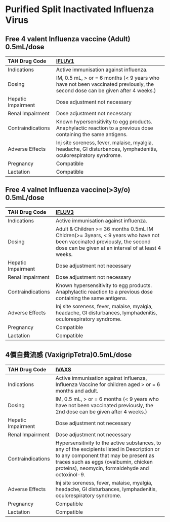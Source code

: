# Purified Split Inactivated Influenza Virus

## Free 4 valent Influenza vaccine (Adult) 0.5mL/dose

| TAH Drug Code      | [IFLUV1](https://www.tahsda.org.tw/drugs/hissearch.php?drug_code=IFLUV1)                                                     |
|:-------------------|:-----------------------------------------------------------------------------------------------------------------------------|
| Indications        | Active immunisation against influenza.                                                                                       |
| Dosing             | IM, 0.5 mL, > or = 6 months (< 9 years who have not been vaccinated previously, the second dose can be given after 4 weeks.) |
| Hepatic Impairment | Dose adjustment not necessary                                                                                                |
| Renal Impairment   | Dose adjustment not necessary                                                                                                |
| Contraindications  | Known hypersensitivity to egg products. Anaphylactic reaction to a previous dose containing the same antigens.               |
| Adverse Effects    | Inj site soreness, fever, malaise, myalgia, headache, GI disturbances, lymphadenitis, oculorespiratory syndrome.             |
| Pregnancy          | Compatible                                                                                                                   |
| Lactation          | Compatible                                                                                                                   |

## Free 4 valnet Influenza vaccine(>3y/o) 0.5mL/dose

| TAH Drug Code      | [IFLUV3](https://www.tahsda.org.tw/drugs/hissearch.php?drug_code=IFLUV3)                                                                                                      |
|:-------------------|:------------------------------------------------------------------------------------------------------------------------------------------------------------------------------|
| Indications        | Active immunisation against influenza.                                                                                                                                        |
| Dosing             | Adult & Children >= 36 months 0.5mL IM Chidren(>= 3years, < 9 years who have not been vaccinated previously, the second dose can be given at an interval of at least 4 weeks. |
| Hepatic Impairment | Dose adjustment not necessary                                                                                                                                                 |
| Renal Impairment   | Dose adjustment not necessary                                                                                                                                                 |
| Contraindications  | Known hypersensitivity to egg products. Anaphylactic reaction to a previous dose containing the same antigens.                                                                |
| Adverse Effects    | Inj site soreness, fever, malaise, myalgia, headache, GI disturbances, lymphadenitis, oculorespiratory syndrome.                                                              |
| Pregnancy          | Compatible                                                                                                                                                                    |
| Lactation          | Compatible                                                                                                                                                                    |

## 4價自費流感 (VaxigripTetra)0.5mL/dose

| TAH Drug Code      | [IVAXS](https://www.tahsda.org.tw/drugs/hissearch.php?drug_code=IVAXS)                                                                                                                                                          |
|:-------------------|:--------------------------------------------------------------------------------------------------------------------------------------------------------------------------------------------------------------------------------|
| Indications        | Active immunisation against influenza, Influenza Vaccine for children aged > or = 6 months and adult.                                                                                                                           |
| Dosing             | IM, 0.5 mL, > or = 6 months (< 9 years who have not been vaccinated previously, the 2nd dose can be given after 4 weeks.)                                                                                                       |
| Hepatic Impairment | Dose adjustment not necessary                                                                                                                                                                                                   |
| Renal Impairment   | Dose adjustment not necessary                                                                                                                                                                                                   |
| Contraindications  | Hypersensitivity to the active substances, to any of the excipients listed in Description or to any component that may be present as traces such as eggs (ovalbumin, chicken proteins), neomycin, formaldehyde and octoxinol-9. |
| Adverse Effects    | Inj site soreness, fever, malaise, myalgia, headache, GI disturbances, lymphadenitis, oculorespiratory syndrome.                                                                                                                |
| Pregnancy          | Compatible                                                                                                                                                                                                                      |
| Lactation          | Compatible                                                                                                                                                                                                                      |

